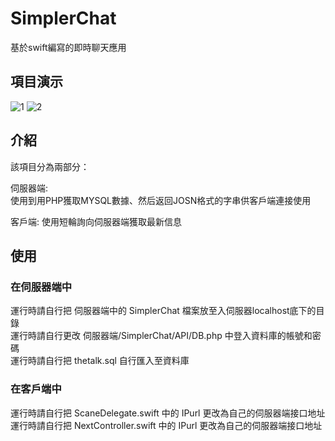 # SimplerChat
基於swift編寫的即時聊天應用

## 項目演示
![1](https://i.loli.net/2020/06/02/sAGRrjt1bXnpoJU.gif)
![2](https://i.loli.net/2020/06/02/C3coJQpEuK4U21j.gif)

## 介紹
該項目分為兩部分：  

伺服器端:  
使用到用PHP獲取MYSQL數據、然后返回JOSN格式的字串供客戶端連接使用 
  
客戶端:
使用短輪詢向伺服器端獲取最新信息  

## 使用
### 在伺服器端中
運行時請自行把 伺服器端中的 SimplerChat 檔案放至入伺服器localhost底下的目錄  
運行時請自行更改 伺服器端/SimplerChat/API/DB.php 中登入資料庫的帳號和密碼  
運行時請自行把 thetalk.sql 自行匯入至資料庫  
  
### 在客戶端中
運行時請自行把 ScaneDelegate.swift 中的 IPurl 更改為自己的伺服器端接口地址  
運行時請自行把 NextController.swift 中的 IPurl 更改為自己的伺服器端接口地址  

